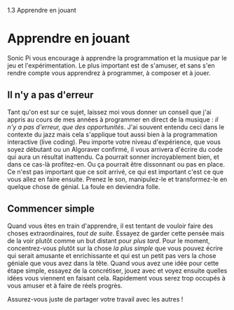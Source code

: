 1.3 Apprendre en jouant

# Apprendre en jouant

Sonic Pi vous encourage à apprendre la programmation et la musique par
le jeu et l'expérimentation. Le plus important est de s'amuser, et
sans s'en rendre compte vous apprendrez à programmer, à composer et à
jouer.

## Il n'y a pas d'erreur

Tant qu'on est sur ce sujet, laissez moi vous donner un conseil que
j'ai appris au cours de mes années à programmer en direct de la
musique : *il n'y a pas d'erreur, que des opportunités*. J'ai souvent
entendu ceci dans le contexte du jazz mais cela s'applique tout aussi
bien à la programmation interactive (live coding). Peu importe votre
niveau d'expérience, que vous soyez débutant ou un Algoraver
confirmé, il vous arrivera d'écrire du code qui aura un résultat
inattendu. Ca pourrait sonner incroyablement bien, et dans ce cas-là
profitez-en. Ou ça pourrait être dissonnant ou pas en place. Ce n'est
pas important que ce soit arrivé, ce qui est important c'est ce que
vous allez en faire ensuite. Prenez le son, manipulez-le et
transformez-le en quelque chose de génial. La foule en deviendra
folle.

## Commencer simple

Quand vous êtes en train d'apprendre, il est tentant de vouloir faire
des choses extraordinaires, *tout de suite*. Essayez de garder cette
pensée mais de la voir plutôt comme un but distant pour *plus tard*.
Pour le moment, concentrez-vous plutôt sur la chose *la plus simple*
que vous pouvez écrire qui serait amusante et enrichissante et qui est
un petit pas vers la chose géniale que vous avez dans la tête. Quand
vous avez une idée pour cette étape simple, essayez de la concrétiser,
jouez avec et voyez ensuite quelles idées vous viennent en faisant
cela. Rapidement vous serez trop occupés à vous amuser et à faire de
réels progrès.

Assurez-vous juste de partager votre travail avec les autres !
